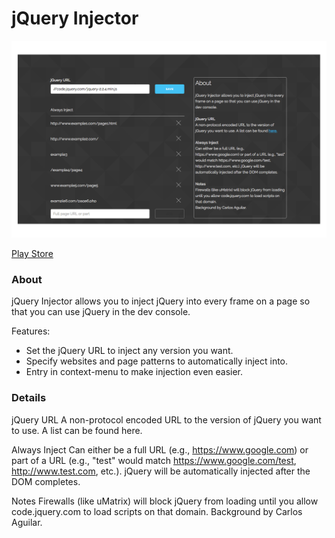 # jQuery Injector
![Settings screenshot](/promos/promo_1.png?raw=true "Settings")

[Play Store](https://chrome.google.com/webstore/detail/jquery-injector/ekkjohcjbjcjjifokpingdbdlfekjcgi "Play Store")

### About
jQuery Injector allows you to inject jQuery into every frame on a page so that you can use jQuery in the dev console. 

Features:
- Set the jQuery URL to inject any version you want.
- Specify websites and page patterns to automatically inject into.
- Entry in context-menu to make injection even easier.

### Details

jQuery URL
A non-protocol encoded URL to the version of jQuery you want to use. A list can be found here.

Always Inject
Can either be a full URL (e.g., https://www.google.com) or part of a URL (e.g., "test" would match https://www.google.com/test, http://www.test.com, etc.). jQuery will be automatically injected after the DOM completes.

Notes
Firewalls (like uMatrix) will block jQuery from loading until you allow code.jquery.com to load scripts on that domain.
Background by Carlos Aguilar.

